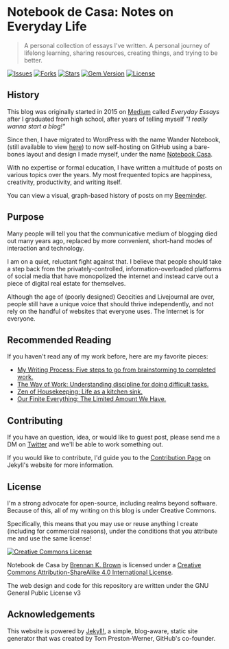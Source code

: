 # Notebook de Casa: Notes on Everyday Life

> A personal collection of essays I've written. A personal journey of lifelong learning, sharing resources, creating things, and trying to be better.

[![Issues](https://img.shields.io/github/issues/brennanbrown/blog?style=flat-square)](https://github.com/brennanbrown/blog/issues)
[![Forks](https://img.shields.io/github/forks/brennanbrown/blog?style=flat-square)](https://github.com/brennanbrown/blog/forks)
[![Stars](https://img.shields.io/github/stars/brennanbrown/blog?style=flat-square)](https://github.com/brennanbrown/blog/)
[![Gem Version](http://img.shields.io/gem/v/suchgem.svg)](https://rubygems.org/gems/suchgem)
[![License](http://img.shields.io/:license-mit-blue.svg)](http://doge.mit-license.org)

## History

This blog was originally started in 2015 on [Medium](https://medium.com/brennanbrown) called _Everyday Essays_ after I graduated from high school, after years of telling myself _"I really wanna start a blog!"_

Since then, I have migrated to WordPress with the name Wander Notebook, (still available to view [here](http://wandernotebook.com/)) to now self-hosting on GitHub using a bare-bones layout and design I made myself, under the name [Notebook Casa](https://brenblog.netlify.app/).

With no expertise or formal education, I have written a multitude of posts on various topics over the years. My most frequented topics are happiness, creativity, productivity, and writing itself.

You can view a visual, graph-based history of posts on my [Beeminder](https://beeminder.com/brennanbrown/blog).

## Purpose

Many people will tell you that the communicative medium of blogging died out many years ago, replaced by more convenient, short-hand modes of interaction and technology.

I am on a quiet, reluctant fight against that. I believe that people should take a step back from the privately-controlled, information-overloaded platforms of social media that have monopolized the internet and instead carve out a piece of digital real estate for themselves.

Although the age of (poorly designed) Geocities and Livejournal are over, people still have a unique voice that should thrive independently, and not rely on the handful of websites that everyone uses. The Internet is for everyone.

## Recommended Reading

If you haven't read any of my work before, here are my favorite pieces:

- [My Writing Process: Five steps to go from brainstorming to completed work.](https://brenblog.netlify.app/my-writing-process/)
- [The Way of Work: Understanding discipline for doing difficult tasks.](https://brenblog.netlify.app/the-way-of-work/)
- [Zen of Housekeeping: Life as a kitchen sink.](https://brenblog.netlify.app/zen-of-housekeeping/)
- [Our Finite Everything: The Limited Amount We Have.](https://brenblog.netlify.app/our-finite-everything/)

## Contributing

If you have an question, idea, or would like to guest post, please send me a DM on [Twitter](https://twitter.com/brennankbrown) and we'll be able to work something out.

If you would like to contribute, I'd guide you to the [Contribution Page](https://jekyllrb.com/docs/contributing/) on Jekyll's website for more information.

## License

I'm a strong advocate for open-source, including realms beyond software. Because of this, all of my writing on this blog is under Creative Commons.

Specifically, this means that you may use or reuse anything I create (including for commercial reasons), under the conditions that you attribute me and use the same license!

<a rel="license" href="http://creativecommons.org/licenses/by-sa/4.0/"><img alt="Creative Commons License" style="border-width:0;" src="https://i.creativecommons.org/l/by-sa/4.0/88x31.png" /></a>

<span>Notebook de Casa</span> by <a href="https://brenblog.netlify.app" rel="cc:attributionURL">Brennan K. Brown</a> is licensed under a <a rel="license" href="http://creativecommons.org/licenses/by-sa/4.0/">Creative Commons Attribution-ShareAlike 4.0 International License</a>.

The web design and code for this repository are written under the GNU General Public License v3

## Acknowledgements

This website is powered by [Jekyll!](https://jekyllrb.com/), a simple, blog-aware, static site generator that was created by Tom Preston-Werner, GitHub's co-founder.

